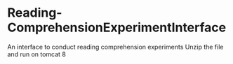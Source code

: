 # Reading-ComprehensionExperimentInterface
An interface to conduct reading comprehension experiments
Unzip the file and run on tomcat 8
